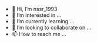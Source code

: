 - 👋 Hi, I’m nssr_1993
- 👀 I’m interested in ...
- 🌱 I’m currently learning ...
- 💞️ I’m looking to collaborate on ...
- 📫 How to reach me ...

<!---
aldinnaser/aldinnaser is a ✨ special ✨ repository because its `README.md` (this file) appears on your GitHub profile.
You can click the Preview link to take a look at your changes.
--->
